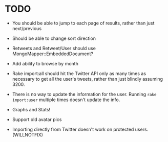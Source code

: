 TODO
====

* You should be able to jump to each page of results, rather than just next/previous

* Should be able to change sort direction

* Retweets and Retweet/User should use MongoMapper::EmbeddedDocument?

* Add ability to browse by month

* Rake import:all should hit the Twitter API only as many times as necessary to get all the user's tweets, rather than just blindly assuming 3200.

* There is no way to update the information for the user. Running `rake import:user` multiple times doesn't update the info.

* Graphs and Stats!

* Support old avatar pics

* Importing directly from Twitter doesn't work on protected users. (WILLNOTFIX)

